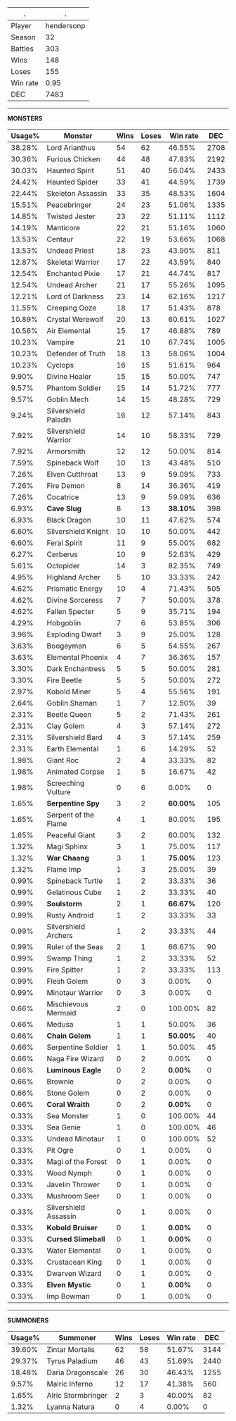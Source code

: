 .|.
|-|-
Player|hendersonp
Season|32
Battles|303
Wins|148
Loses|155
Win rate|0.95
DEC|7483

---
**MONSTERS**

Usage%|Monster|Wins|Loses|Win rate|DEC|
-|-|-|-|-|-|
38.28%|Lord Arianthus|54|62|46.55%|2708|
30.36%|Furious Chicken|44|48|47.83%|2192|
30.03%|Haunted Spirit|51|40|56.04%|2433|
24.42%|Haunted Spider|33|41|44.59%|1739|
22.44%|Skeleton Assassin|33|35|48.53%|1604|
15.51%|Peacebringer|24|23|51.06%|1335|
14.85%|Twisted Jester|23|22|51.11%|1112|
14.19%|Manticore|22|21|51.16%|1060|
13.53%|Centaur|22|19|53.66%|1068|
13.53%|Undead Priest|18|23|43.90%|811|
12.87%|Skeletal Warrior|17|22|43.59%|840|
12.54%|Enchanted Pixie|17|21|44.74%|817|
12.54%|Undead Archer|21|17|55.26%|1095|
12.21%|Lord of Darkness|23|14|62.16%|1217|
11.55%|Creeping Ooze|18|17|51.43%|878|
10.89%|Crystal Werewolf|20|13|60.61%|1027|
10.56%|Air Elemental|15|17|46.88%|789|
10.23%|Vampire|21|10|67.74%|1005|
10.23%|Defender of Truth|18|13|58.06%|1004|
10.23%|Cyclops|16|15|51.61%|964|
9.90%|Divine Healer|15|15|50.00%|747|
9.57%|Phantom Soldier|15|14|51.72%|777|
9.57%|Goblin Mech|14|15|48.28%|729|
9.24%|Silvershield Paladin|16|12|57.14%|843|
7.92%|Silvershield Warrior|14|10|58.33%|729|
7.92%|Armorsmith|12|12|50.00%|814|
7.59%|Spineback Wolf|10|13|43.48%|510|
7.26%|Elven Cutthroat|13|9|59.09%|733|
7.26%|Fire Demon|8|14|36.36%|419|
7.26%|Cocatrice|13|9|59.09%|636|
6.93%|**Cave Slug**|8|13|**38.10%**|398|
6.93%|Black Dragon|10|11|47.62%|574|
6.60%|Silvershield Knight|10|10|50.00%|442|
6.60%|Feral Spirit|11|9|55.00%|682|
6.27%|Cerberus|10|9|52.63%|429|
5.61%|Octopider|14|3|82.35%|749|
4.95%|Highland Archer|5|10|33.33%|242|
4.62%|Prismatic Energy|10|4|71.43%|505|
4.62%|Divine Sorceress|7|7|50.00%|378|
4.62%|Fallen Specter|5|9|35.71%|194|
4.29%|Hobgoblin|7|6|53.85%|306|
3.96%|Exploding Dwarf|3|9|25.00%|128|
3.63%|Boogeyman|6|5|54.55%|267|
3.63%|Elemental Phoenix|4|7|36.36%|157|
3.30%|Dark Enchantress|5|5|50.00%|281|
3.30%|Fire Beetle|5|5|50.00%|272|
2.97%|Kobold Miner|5|4|55.56%|191|
2.64%|Goblin Shaman|1|7|12.50%|39|
2.31%|Beetle Queen|5|2|71.43%|261|
2.31%|Clay Golem|4|3|57.14%|272|
2.31%|Silvershield Bard|4|3|57.14%|259|
2.31%|Earth Elemental|1|6|14.29%|52|
1.98%|Giant Roc|2|4|33.33%|82|
1.98%|Animated Corpse|1|5|16.67%|42|
1.98%|Screeching Vulture|0|6|0.00%|0|
1.65%|**Serpentine Spy**|3|2|**60.00%**|105|
1.65%|Serpent of the Flame|4|1|80.00%|195|
1.65%|Peaceful Giant|3|2|60.00%|132|
1.32%|Magi Sphinx|3|1|75.00%|117|
1.32%|**War Chaang**|3|1|**75.00%**|123|
1.32%|Flame Imp|1|3|25.00%|39|
0.99%|Spineback Turtle|1|2|33.33%|36|
0.99%|Gelatinous Cube|1|2|33.33%|40|
0.99%|**Soulstorm**|2|1|**66.67%**|120|
0.99%|Rusty Android|1|2|33.33%|33|
0.99%|Silvershield Archers|1|2|33.33%|44|
0.99%|Ruler of the Seas|2|1|66.67%|90|
0.99%|Swamp Thing|1|2|33.33%|52|
0.99%|Fire Spitter|1|2|33.33%|113|
0.99%|Flesh Golem|0|3|0.00%|0|
0.99%|Minotaur Warrior|0|3|0.00%|0|
0.66%|Mischievous Mermaid|2|0|100.00%|82|
0.66%|Medusa|1|1|50.00%|36|
0.66%|**Chain Golem**|1|1|**50.00%**|40|
0.66%|Serpentine Soldier|1|1|50.00%|45|
0.66%|Naga Fire Wizard|0|2|0.00%|0|
0.66%|**Luminous Eagle**|0|2|**0.00%**|0|
0.66%|Brownie|0|2|0.00%|0|
0.66%|Stone Golem|0|2|0.00%|0|
0.66%|**Coral Wraith**|0|2|**0.00%**|0|
0.33%|Sea Monster|1|0|100.00%|44|
0.33%|Sea Genie|1|0|100.00%|46|
0.33%|Undead Minotaur|1|0|100.00%|52|
0.33%|Pit Ogre|0|1|0.00%|0|
0.33%|Magi of the Forest|0|1|0.00%|0|
0.33%|Wood Nymph|0|1|0.00%|0|
0.33%|Javelin Thrower|0|1|0.00%|0|
0.33%|Mushroom Seer|0|1|0.00%|0|
0.33%|Silvershield Assassin|0|1|0.00%|0|
0.33%|**Kobold Bruiser**|0|1|**0.00%**|0|
0.33%|**Cursed Slimeball**|0|1|**0.00%**|0|
0.33%|Water Elemental|0|1|0.00%|0|
0.33%|Crustacean King|0|1|0.00%|0|
0.33%|Dwarven Wizard|0|1|0.00%|0|
0.33%|**Elven Mystic**|0|1|**0.00%**|0|
0.33%|Imp Bowman|0|1|0.00%|0|

---
**SUMMONERS**

Usage%|Summoner|Wins|Loses|Win rate|DEC|
-|-|-|-|-|-|
39.60%|Zintar Mortalis|62|58|51.67%|3144|
29.37%|Tyrus Paladium|46|43|51.69%|2440|
18.48%|Daria Dragonscale|26|30|46.43%|1255|
9.57%|Malric Inferno|12|17|41.38%|560|
1.65%|Alric Stormbringer|2|3|40.00%|82|
1.32%|Lyanna Natura|0|4|0.00%|0|
